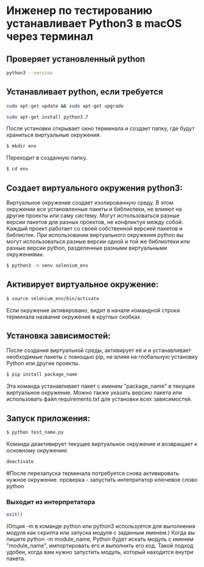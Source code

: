 # Инженер по тестированию устанавливает Python3 в macOS через терминал

## Проверяет установленный python
```sh
python3 --version
```

## Устанавливает python, если требуется

```sh
sudo apt-get update && sudo apt-get upgrade
```

```sh
sudo apt-get install python3.7
```

После установки открывает окно терминала и создает папку, где будут храниться виртуальные окружения.

```sh
$ mkdir env
```

Переходит в созданную папку.

```sh
$ cd env
```

## Создает виртуального окружения python3:
Виртуальное окружение создает изолированную среду. 
В этом окружении все установленные пакеты и библиотеки, не влияют на другие проекты или саму систему. 
Могут использоваться разные версии пакетов для разных проектов, не конфликтуя между собой. 
Каждый проект работает со своей собственной версией пакетов и библиотек.
При использовании виртуального окружения python вы могут использоваться разные версии одной и той же библиотеки или разные версии python, разделенные разными виртуальными окружениями.

```sh
$ python3 -m venv selenium_env
```

## Активирует виртуальное окружение:

```sh
$ source selenium_env/bin/activate
```

Если окружение активировано, видит в начале командной строки терминала название окружения в круглых скобках. 

## Установка зависимостей:
После создания виртуальной среды,  активирует её и и устанавливает необходимые пакеты с помощью pip, не влияя на глобальную установку Python или другие проекты.

```sh
$ pip install package_name
```

Эта команда устанавливает пакет с именем "package_name" в текущее виртуальное окружение. 
Можно также указать версию пакета или использовать файл requirements.txt для установки всех зависимостей.

## Запуск приложения:

```sh
$ python test_name.py
```

Команда деактивирует текущее виртуальное окружение и возвращает к основному окружению

```sh
deactivate
```

#После перезапуска терминала потребуется снова активировать нужное окружение.
проверка - запустить интепритатор ключевое слово python

### Выходит из интерпретатора

```sh
exit() 
```

(Опция -m в команде python или python3 используется для выполнения модуля как скрипта или запуска модуля с заданным именем.)
Когда вы пишете python -m module_name, Python будет искать модуль с именем "module_name", импортировать его и выполнить его код. Такой подход удобен, когда вам нужно запустить модуль, который находится внутри пакета.

